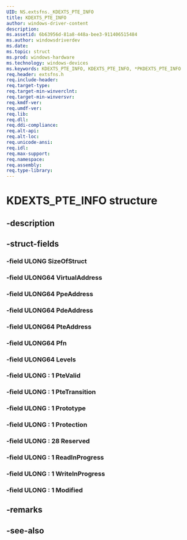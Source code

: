 ```yaml
---
UID: NS.extsfns._KDEXTS_PTE_INFO
title: KDEXTS_PTE_INFO
author: windows-driver-content
description: 
ms.assetid: 6b63956d-81a8-448a-bee3-911406515484
ms.author: windowsdriverdev
ms.date: 
ms.topic: struct
ms.prod: windows-hardware
ms.technology: windows-devices
ms.keywords: KDEXTS_PTE_INFO, KDEXTS_PTE_INFO, *PKDEXTS_PTE_INFO
req.header: extsfns.h
req.include-header:
req.target-type:
req.target-min-winverclnt:
req.target-min-winversvr:
req.kmdf-ver:
req.umdf-ver:
req.lib:
req.dll:
req.ddi-compliance:
req.alt-api:
req.alt-loc:
req.unicode-ansi:
req.idl:
req.max-support:
req.namespace:
req.assembly:
req.type-library:
---
```


# KDEXTS_PTE_INFO structure

## -description



## -struct-fields

### -field ULONG SizeOfStruct			
 	
### -field ULONG64 VirtualAddress			
 	
### -field ULONG64 PpeAddress			
 	
### -field ULONG64 PdeAddress			
 	
### -field ULONG64 PteAddress			
 	
### -field ULONG64 Pfn			
 	
### -field ULONG64 Levels			
 	
### -field ULONG  : 1 PteValid			
 	
### -field ULONG  : 1 PteTransition			
 	
### -field ULONG  : 1 Prototype			
 	
### -field ULONG  : 1 Protection			
 	
### -field ULONG  : 28 Reserved			
 	
### -field ULONG  : 1 ReadInProgress			
 	
### -field ULONG  : 1 WriteInProgress			
 	
### -field ULONG  : 1 Modified			
 	
## -remarks

## -see-also